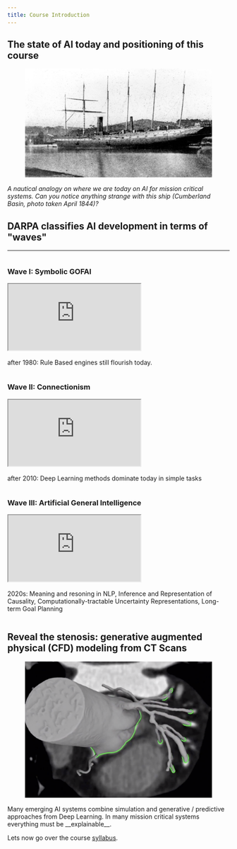 ```yaml
---
title: Course Introduction
---
```


## The state of AI today and positioning of this course

<section class="bg-apple aligncenter">
          <!--.wrap = container (width: 90%) -->
          <div class="wrap">
            <figure><img class="aligncenter" src="images/nautical-analogy.png" alt="Cumberland Basin, April 1844"></figure>
          </div>
</section>

*A nautical analogy on where we are today on AI for mission critical systems. Can you notice anything strange with this ship (Cumberland Basin, photo taken April 1844)?*

<section class="bg-apple" >
  <div class="wrap">
    <h2>DARPA classifies AI development in terms of "waves"</h2>
    <hr>
    <div class="grid">
      <div class="column">
        <h3>Wave I: Symbolic GOFAI</h3>
        <div class="embed">
          <iframe src="https://www.youtube.com/embed/qnKSfY_RDOU">
          </iframe>
        </div>
        <p>after 1980:  Rule Based engines still flourish today.</p>
      </div>
      <div class="column">
        <h3>Wave II: Connectionism</h3>
        <div class="embed">
          <iframe src="https://www.youtube.com/embed/1dBLLB2qasM">
          </iframe>
          </div>
          <p> after 2010: Deep Learning methods dominate today in simple tasks </p>
      </div>
      <div class="column">
        <h3>Wave III: Artificial General Intelligence</h3>
        <div class="embed">
          <iframe src="https://www.youtube.com/embed/LikxFZZO2sk">
          </iframe>
          </div>
          <p>2020s: Meaning and resoning in NLP, Inference and Representation of Causality, 
          Computationally-tractable Uncertainty Representations, Long-term Goal Planning</p>
      </div>
    </div>
  </div>
</section>

<section class="bg-apple aligncenter">
    <div class="wrap">
        <h2>Reveal the stenosis: generative augmented physical (CFD) modeling from CT Scans</h2>
        <figure><img class="image" src="images/heartflow.png" alt="heartflow.com"></figure>
    </div> 
</section>
Many emerging AI systems combine simulation and generative / predictive approaches from Deep Learning. In many mission critical systems everything must be  __explainable__.

Lets now go over the course [syllabus](docs/syllabus).